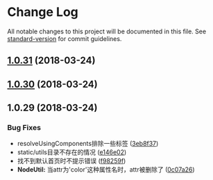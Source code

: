 # Change Log

All notable changes to this project will be documented in this file. See [standard-version](https://github.com/conventional-changelog/standard-version) for commit guidelines.

<a name="1.0.31"></a>
## [1.0.31](https://coding.uileader.com/pengjiawei/touchui-wx-cli/compare/v1.0.30...v1.0.31) (2018-03-24)



<a name="1.0.30"></a>
## [1.0.30](https://coding.uileader.com/pengjiawei/touchui-wx-cli/compare/v1.0.29...v1.0.30) (2018-03-24)



<a name="1.0.29"></a>
## 1.0.29 (2018-03-24)


### Bug Fixes

* resolveUsingComponents排除一些标签 ([3eb8f37](https://coding.uileader.com/pengjiawei/touchui-wx-cli/commits/3eb8f37))
* static/utils目录不存在的情况 ([e146e02](https://coding.uileader.com/pengjiawei/touchui-wx-cli/commits/e146e02))
* 找不到默认首页时不提示错误 ([f98259f](https://coding.uileader.com/pengjiawei/touchui-wx-cli/commits/f98259f))
* **NodeUtil:** 当attr为'color'这种属性名时，attr被删除了 ([0c07a26](https://coding.uileader.com/pengjiawei/touchui-wx-cli/commits/0c07a26))
